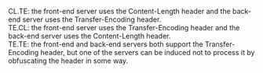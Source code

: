 CL.TE: the front-end server uses the Content-Length header and the back-end server uses the Transfer-Encoding header. <br>
TE.CL: the front-end server uses the Transfer-Encoding header and the back-end server uses the Content-Length header. <br>
TE.TE: the front-end and back-end servers both support the Transfer-Encoding header, but one of the servers can be induced not to process it by obfuscating the header in some way. <br>
